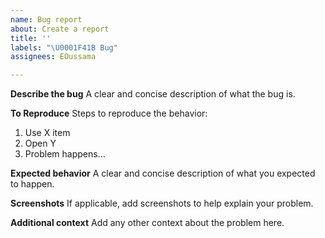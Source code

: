 ```yaml
---
name: Bug report
about: Create a report
title: ''
labels: "\U0001F41B Bug"
assignees: EOussama

---
```


**Describe the bug**
A clear and concise description of what the bug is.

**To Reproduce**
Steps to reproduce the behavior:
1. Use X item
2. Open Y
3. Problem happens...

**Expected behavior**
A clear and concise description of what you expected to happen.

**Screenshots**
If applicable, add screenshots to help explain your problem.

**Additional context**
Add any other context about the problem here.
